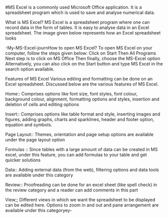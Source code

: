 #MS Excel is a commonly used Microsoft Office application. It is a spreadsheet program which is used to save and analyse numerical data.

What is MS Excel?
MS Excel is a spreadsheet program where one can record data in the form of tables. It is easy to analyse data in an Excel spreadsheet. The image given below represents how an Excel spreadsheet looks

-My-MS-Excel-journHow to open MS Excel?
To open MS Excel on your computer, follow the steps given below:
Click on Start
Then All Programs
Next step is to click on MS Office
Then finally, choose the MS-Excel option
Alternatively, you can also click on the Start button and type MS Excel in the search option available.

Features of MS Excel
Various editing and formatting can be done on an Excel spreadsheet. Discussed below are the various features of MS Excel.

Home::
Comprises options like font size, font styles, font colour, background colour, alignment, formatting options and styles, insertion and deletion of cells and editing options

Insert::
Comprises options like table format and style, inserting images and figures, adding graphs, charts and sparklines, header and footer option, equation and symbols.

Page Layout::
Themes, orientation and page setup options are available under the page layout option

Formulas ::
Since tables with a large amount of data can be created in MS excel, under this feature, you can add formulas to your table and get quicker solutions 

Data::
Adding external data (from the web), filtering options and data tools are available under this category

Review::
Proofreading can be done for an excel sheet (like spell check) in the review category and a reader can add comments in this part 

View;;
Different views in which we want the spreadsheet to be displayed can be edited here. Options to zoom in and out and pane arrangement are available under this categoryey-
